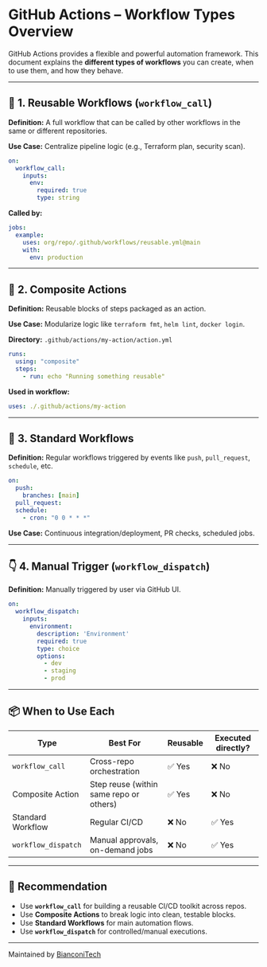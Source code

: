# GitHub Actions – Workflow Types Overview

GitHub Actions provides a flexible and powerful automation framework. This document explains the **different types of workflows** you can create, when to use them, and how they behave.

---

## 🔁 1. Reusable Workflows (`workflow_call`)

**Definition:** A full workflow that can be called by other workflows in the same or different repositories.

**Use Case:** Centralize pipeline logic (e.g., Terraform plan, security scan).

```yaml
on:
  workflow_call:
    inputs:
      env:
        required: true
        type: string
```

**Called by:**

```yaml
jobs:
  example:
    uses: org/repo/.github/workflows/reusable.yml@main
    with:
      env: production
```

---

## 🧩 2. Composite Actions

**Definition:** Reusable blocks of steps packaged as an action.

**Use Case:** Modularize logic like `terraform fmt`, `helm lint`, `docker login`.

**Directory:** `.github/actions/my-action/action.yml`

```yaml
runs:
  using: "composite"
  steps:
    - run: echo "Running something reusable"
```

**Used in workflow:**

```yaml
uses: ./.github/actions/my-action
```

---

## 🚀 3. Standard Workflows

**Definition:** Regular workflows triggered by events like `push`, `pull_request`, `schedule`, etc.

```yaml
on:
  push:
    branches: [main]
  pull_request:
  schedule:
    - cron: "0 0 * * *"
```

**Use Case:** Continuous integration/deployment, PR checks, scheduled jobs.

---

## 👇 4. Manual Trigger (`workflow_dispatch`)

**Definition:** Manually triggered by user via GitHub UI.

```yaml
on:
  workflow_dispatch:
    inputs:
      environment:
        description: 'Environment'
        required: true
        type: choice
        options:
          - dev
          - staging
          - prod
```

---

## 📦 When to Use Each

| Type             | Best For                               | Reusable | Executed directly? |
|------------------|-----------------------------------------|----------|---------------------|
| `workflow_call`  | Cross-repo orchestration                | ✅ Yes   | ❌ No              |
| Composite Action | Step reuse (within same repo or others) | ✅ Yes   | ❌ No              |
| Standard Workflow| Regular CI/CD                           | ❌ No    | ✅ Yes             |
| `workflow_dispatch` | Manual approvals, on-demand jobs    | ❌ No    | ✅ Yes             |

---

## 🧠 Recommendation

- Use **`workflow_call`** for building a reusable CI/CD toolkit across repos.
- Use **Composite Actions** to break logic into clean, testable blocks.
- Use **Standard Workflows** for main automation flows.
- Use **`workflow_dispatch`** for controlled/manual executions.

---

Maintained by [BianconiTech](https://github.com/BianconiTech)
